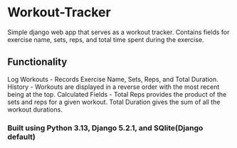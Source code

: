 # Workout-Tracker
Simple django web app that serves as a workout tracker. Contains fields for exercise name, sets, reps, and total time spent during the exercise.
## Functionality
Log Workouts - Records Exercise Name, Sets, Reps, and Total Duration.
History - Workouts are displayed in a reverse order with the most recent being at the top.
Calculated Fields - Total Reps provides the product of the sets and reps for a given workout. Total Duration gives the sum of all the workout durations.

### Built using Python 3.13, Django 5.2.1, and SQlite(Django default)


